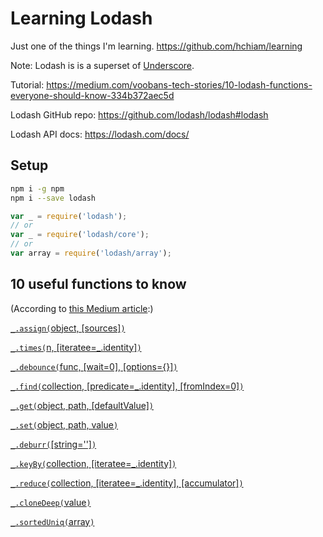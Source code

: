 # Learning Lodash

Just one of the things I'm learning. <https://github.com/hchiam/learning>

Note: Lodash is is a superset of [Underscore](https://github.com/hchiam/learning-underscore).

Tutorial: <https://medium.com/voobans-tech-stories/10-lodash-functions-everyone-should-know-334b372aec5d>

Lodash GitHub repo: <https://github.com/lodash/lodash#lodash>

Lodash API docs: <https://lodash.com/docs/>

## Setup

```bash
npm i -g npm
npm i --save lodash
```

```js
var _ = require('lodash');
// or
var _ = require('lodash/core');
// or
var array = require('lodash/array');
```

## 10 useful functions to know

(According to [this Medium article](https://medium.com/voobans-tech-stories/10-lodash-functions-everyone-should-know-334b372aec5d):)

[`_.assign(`object, [sources]`)`](https://lodash.com/docs/#assign)

[`_.times(`n, [iteratee=_.identity]`)`](https://lodash.com/docs/#times)

[`_.debounce(`func, [wait=0], [options={}]`)`](https://lodash.com/docs/#debounce)

[`_.find(`collection, [predicate=_.identity], [fromIndex=0]`)`](https://lodash.com/docs/#find)

[`_.get(`object, path, [defaultValue]`)`](https://lodash.com/docs/#get)

[`_.set(`object, path, value`)`](https://lodash.com/docs/#set)

[`_.deburr(`[string='']`)`](https://lodash.com/docs/#deburr)

[`_.keyBy(`collection, [iteratee=_.identity]`)`](https://lodash.com/docs/#keyBy)

[`_.reduce(`collection, [iteratee=_.identity], [accumulator]`)`](https://lodash.com/docs/#reduce)

[`_.cloneDeep(`value`)`](https://lodash.com/docs/#cloneDeep)

[`_.sortedUniq(`array`)`](https://lodash.com/docs/#sortedUniq)
